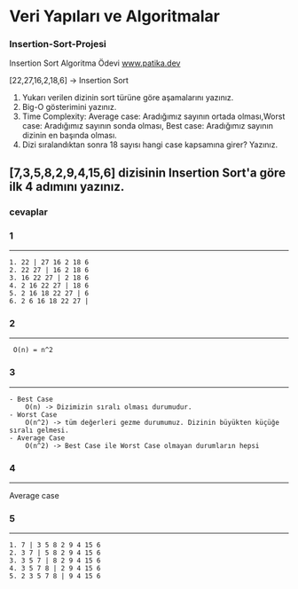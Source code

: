 # Veri Yapıları ve Algoritmalar
###  Insertion-Sort-Projesi 
Insertion Sort Algoritma Ödevi  www.patika.dev

[22,27,16,2,18,6] -> Insertion Sort

1. Yukarı verilen dizinin sort türüne göre aşamalarını yazınız.
2. Big-O gösterimini yazınız.
3. Time Complexity: Average case: Aradığımız sayının ortada olması,Worst case: Aradığımız sayının sonda olması, Best case: Aradığımız sayının dizinin en başında olması.
4. Dizi sıralandıktan sonra 18 sayısı hangi case kapsamına girer? Yazınız.

 [7,3,5,8,2,9,4,15,6] dizisinin Insertion Sort'a göre ilk 4 adımını yazınız.
 ---

 ###  cevaplar
 ###  1
 ---
    1. 22 | 27 16 2 18 6
    2. 22 27 | 16 2 18 6
    3. 16 22 27 | 2 18 6
    4. 2 16 22 27 | 18 6
    5. 2 16 18 22 27 | 6
    6. 2 6 16 18 22 27 |
    
 ### 2  
 ---
     O(n) = n^2
    
 ### 3  
 ---
    - Best Case
        O(n) -> Dizimizin sıralı olması durumudur.
    - Worst Case
        O(n^2) -> tüm değerleri gezme durumumuz. Dizinin büyükten küçüğe sıralı gelmesi.
    - Average Case
        O(n^2) -> Best Case ile Worst Case olmayan durumların hepsi
 
 ### 4
 ---
 Average case 
 
 ### 5
---
    1. 7 | 3 5 8 2 9 4 15 6
    2. 3 7 | 5 8 2 9 4 15 6
    3. 3 5 7 | 8 2 9 4 15 6
    4. 3 5 7 8 | 2 9 4 15 6
    5. 2 3 5 7 8 | 9 4 15 6
     
